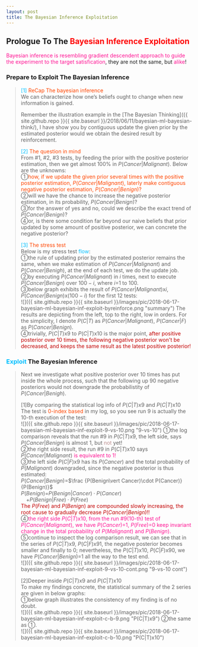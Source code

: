```yaml
---
layout: post
title: The Bayesian Inference Exploitation
---
```


## Prologue To The <font color="Red">Bayesian Inference Exploitation</font>
<p class="message">
<font color="DeepPink">Bayesian inference is resembling gradient descendent approach to guide the experiment to the target satisfication</font>, they are not the same, but <font color="DeepPink">alike</font>!
</p>

### Prepare to Exploit The Bayesian Inference
><font color="DeepSkyBlue">[1]</font>
><font color="OrangeRed">ReCap The bayesian inference</font>  
>We can characterize how one’s beliefs ought to change when new information is gained.
>
>Remember the illustration example in the [The Bayesian Thinking]({{ site.github.repo }}{{ site.baseurl }}/2018/06/11/bayesian-ml-bayesian-think/), I have show you by contiguous update the given prior by the estimated posterior would we obtain the desired result by reinforcement.  
>
><font color="DeepSkyBlue">[2]</font>
><font color="OrangeRed">The question in mind</font>  
>From #1, #2, #3 tests, by feeding the prior with the positive posterior estimation, then we get almost $100\%$ in $P(Cancer\vert Malignant)$.  Below are the unknowns:  
>&#10112;<font color="OrangeRed">how, if we update the given prior several times with the positive posterior estimation, $P(Cancer\vert Malignant)$, laterly make contiguous negative posterior estimation, $P(Cancer\vert Benign)$?</font>  
>&#10113;will we have the chance to increase the negative posterior estimation, in its probability, $P(Cancer\vert Benign)$?  
>&#10114;for the answer of yes and no, could we describe the exact trend of $P(Cancer\vert Benign)$?  
>&#10115;or, is there some condition far beyond our naive beliefs that prior updated by some amount of positive posterior, we can concrete the negative posterior?  
>
><font color="DeepSkyBlue">[3]</font>
><font color="OrangeRed">The stress test</font>  
>Below is my stress test <font color="DeepSkyBlue">flow</font>:  
>&#10112;the rule of updating prior by the estimated posterior remains the same, when we make estimation of $P(Cancer\vert Malignant)$ and $P(Cancer\vert Benigh)$, at the end of each test, we do the update job.  
>&#10113;by executing $P(Cancer\vert Malignant)$ in $i$ times, next to execute $P(Cancer\vert Benign)$ over $100-i$, where $i$=$1$ to $100$.  
>&#10114;below graph exhibits the result of $P(Cancer\vert Malignant)$x${i}$, $P(Cancer\vert Benign)$x$(100-i)$ for the first 12 tests:  
![]({{ site.github.repo }}{{ site.baseurl }}/images/pic/2018-06-17-bayesian-ml-bayesian-inf-exploit-byreinforce.png "summary")
>The results are depicting from the left, top to the right, low in orders.  For the simplicity, I denote $P(C\vert T)$ as $P(Cancer\vert Malignant)$, $P(Cancer\vert F)$ as $P(Cancer\vert Benign)$.  
>&#10115;trivially, $P(C\vert T)$x$9$ to $P(C\vert T)$x$10$ is the major point, <font color="#C20000">after positive posterior over $10$ times, the following negative posterior won't be decreased, and keeps the same result as the latest positive posterior!</font>  

### <font color="DeepSkyBlue">Exploit</font> The Bayesian Inference
>Next we investigate what positive posterior over $10$ times has put inside the whole process, such that the following up $90$ negative posteriors would not downgrade the probabilistity of $P(Cancer\vert Benigh)$.  
>
>[1]By comparing the statistical log info of $P(C\vert T)$x$9$ and $P(C\vert T)$x$10$  
>The test is <font color="OrangeRed">0-index based</font> in my log, so you see run 9 is actually the 10-th execution of the test:  
![]({{ site.github.repo }}{{ site.baseurl }}/images/pic/2018-06-17-bayesian-ml-bayesian-inf-exploit-9-vs-10.png "9-vs-10")
>&#10112;the log comparison reveals that the run #9 in $P(C\vert T)$x$9$, the left side, says $P(Cancer\vert Benign)$ is almost $1$, but <font color="RosyBrown">not</font> yet!  
>&#10113;the right side result, the run #9 in $P(C\vert T)$x$10$ says $P(Cancer\vert Malignant)$ <font color="DeepPink">is equivalent to $1$!</font>  
>&#10114;the left side $P(C\vert F)$x$9$ has its $P(Cancer)$ and the total probability of $P(Malignant)$ downgraded, since the negative posterior is thus estimated:  
>$P(Cancer\vert Benign)$=$\frac {P(Benign\vert Cancer)\cdot P(Cancer)}{P(Benign)}$  
>$P(Benign)$=$P(Benign\vert Cancer)\cdot P(Cancer)$  
>$\;\;\;\;$+$P(Benign\vert Free)\cdot P(Free)$  
><font color="#C20000">The $P(Free)$ and $P(Benign)$ are compounded slowly increasing, the root cause to gradually decrease $P(Cancer\vert Benign)$!!</font>  
>&#10115;<font color="DeepPink">the right side $P(C\vert T)$x$10$, from the run #9(10-th) test of $P(Cancer\vert Malignant)$, we have $P(Cancer)$=$1$, $P(Free)$=$0$ keep invariant change in the total probability of $P(Malignant)$ and $P(Benign)$.</font>  
>&#10116;continue to inspect the log comparison result, we can see that in the series of $P(C\vert T)$x$9$, $P(C\vert F)$x$91$, the negative posterior becomes smaller and finally to 0; nevertheless, the $P(C\vert T)$x$10$, $P(C\vert F)$x$90$, we have $P(Cancer\vert Benign)$=$1$ all the way to the test end.  
![]({{ site.github.repo }}{{ site.baseurl }}/images/pic/2018-06-17-bayesian-ml-bayesian-inf-exploit-9-vs-10-cont.png "9-vs-10 cont")
>
>[2]Deeper inside $P(C\vert T)$x$9$ and $P(C\vert T)$x$10$  
>To make my findings concrete, the statistical summary of the 2 series are given in below graphs:  
>&#10112;below graph illustrates the consistency of my finding is of no doubt.  
![]({{ site.github.repo }}{{ site.baseurl }}/images/pic/2018-06-17-bayesian-ml-bayesian-inf-exploit-c-b-9.png "P(C|T)x9")
>&#10113;the same as &#10112;.  
![]({{ site.github.repo }}{{ site.baseurl }}/images/pic/2018-06-17-bayesian-ml-bayesian-inf-exploit-c-b-10.png "P(C|T)x10")

<!--
### The <font color="DeepSkyBlue">Intuition</font> Behind The <font color="Red">Bayes Theorem</font>
><font color="DeepSkyBlue">[1]</font>
><font color="OrangeRed">ReCap the Bayes theorem</font>  
>![]({{ site.github.repo }}{{ site.baseurl }}/images/pic/2018-05-28-bayesian-ml-significance-4-factors.png "4 factors")
>The detailed explanation of 4 factors are in my prior post, [The Bayes Theorem Significance](({{ site.github.repo }}{{ site.baseurl }}/2018/05/28/bayesian-ml-significance/)).  
>
><font color="DeepSkyBlue">[2]</font>
><font color="OrangeRed">The intuition behind the theorem</font>  
>![]({{ site.github.repo }}{{ site.baseurl }}/images/pic/2018-06-11-bayesian-ml-bayesian-think-intuition.png "intuition")
>The intuition behind encourages you to make further inference.  
>&#10112;the <font color="Red">hypothesis</font>, mapped to the <font color="DeepSkyBlue">prior</font>, which are all probabilities.  
>&#10113;the <font color="Red">likelihood function</font> related to prior is expressed as the probability of the event occurrence of the <font color="Red">observation</font> given the event occurrence of <font color="Red">hypothesis</font>.  
>&#10114;the <font color="Red">total probability of the observation</font> is the well regularized <font color="Red">evidence</font>.  
>&#10115;the <font color="Red">posterior is the probability of the hypothesis, given the observation</font>.  
>
><font color="DeepSkyBlue">[3]</font>
><font color="OrangeRed">The Bayesian inference</font>  
>&#10112;at the first glance, we make an <font color="Red">observation</font> in the real world.  
>&#10113;we'd like to identify it by making certain <font color="Red">hypothesis</font> of some classification.  
>&#10114;the <font color="Red">likelihood function</font> estimates the possible probability of the observation given the hypothesis.  
>&#10115;finally, the <font color="Red">posterior</font> is the probability of the <font color="Red">hypothesis</font> given the <font color="Red">observation</font>.  
>Such process is called the <font color="Red">Bayesian inference</font>, full compliant with the classification of an observed object, which the hypothesis is made all about.  
>
>By the way, <font color="#C20000">observation, hypothesis, likelihood function are all based on the <font color="RosyBrown">qualitative</font> belief, the total probability of the observation and the posterior are the <font color="DeepPink">quantitative</font> outcomes</font>.  

### The <font color="Red">Bayesian Inference</font> Illustration
>My illustration in this article was inspired from [Introduction to Bayesian Thinking: from Bayes theorem to Bayes networks, Felipe Sanchez](https://towardsdatascience.com/will-you-become-a-zombie-if-a-99-accuracy-test-result-positive-3da371f5134), it is using an example from [The Anatomy Of Bayes Theorem, The Cthaeh](https://www.probabilisticworld.com/anatomy-bayes-theorem/).  But, I have some different opinion.  
>
><font color="DeepSkyBlue">[1]</font>
><font color="OrangeRed">Begin by a question</font>  
>&#10112;suppose everyone could casually find some mass in your body, like skin. It might be a rare disease, according to the medical library, only 1 from 1000 people having a mass would be the cancer, given in below table.  

<table>
  <tr>
    <td width="50px"></td>
    <td width="75px">Probability</td>
  </tr>
  <tr>
    <td>Cancer</td>
    <td>0.001</td>
  </tr>
  <tr>
    <td>Mass</td>
    <td>0.999</td>
  </tr>
</table>

>This table reveals the already known <font color="DeepSkyBlue">prior</font>, now turns into be the <font color="Red">hypothesis</font> of the probability of having a cancer.    
>&#10113;suppose the accuracy of the medical detection is given in below table, where malignant stands for cancer of result, and benign stands for being detected as a normal mass.  

<table>
  <tr>
    <td width="55px"></td>
    <td width="65px">Cancer</td>
    <td width="65px">Mass</td>
  </tr>
  <tr>
    <td>Malignant<br>(Cancer)</td>
    <td>$P(Malignant\vert Cancer)$=0.99</td>
    <td>$P(Malignant\vert Mass)$=0.01</td>
  </tr>
  <tr>
    <td>Benign<br>(Not a cancer)</td>
    <td>$P(Benign\vert Cancer)=0.01$</td>
    <td>$P(Benign\vert Mass)$=0.99</td>
  </tr>
</table>

>This table directly reflects the possible <font color="Red">likelihood</font> for all conditional combinations of 2 observations, malignant and benign.  
>&#10114;unfortunately, you are detected as having a cancer, then, <font color="RoyalBlue">what's the probability that you are really having a cancer given that you are medically detected as a victim of cancer?</font>  
>This given question is asking for $P(Cancer\vert Malignant)$, which is the <font color="Red">posterior</font>.  
>
><font color="DeepSkyBlue">[2]</font>
><font color="OrangeRed">Test of run #1</font>  
>By the given <font color="Red">hypothesis</font>, <font color="Red">likelihood</font>, the <font color="Red">Bayes theorem</font> could be used for the <font color="Red">posterior</font>:  
>&#10112;$P(Cancer\vert Malignant)$  
>=$\frac {P(Malignant\vert Cancer)\cdot P(Cancer)}{P(Malignant)}$  
>&#10113;the total probability of malignant <font color="Red">evidence</font>:  
>$P(Malignant)$  
>=$P(Malignant\vert Cancer)\cdot P(Cancer)$+$P(Malignant\vert Mass)\cdot P(Mass)$  
>&#10114;therefore, the posterior is   
>$P(Cancer\vert Malignant)$  
>=$\frac {0.99\cdot 0.001}{0.99\cdot 0.001+0.01\cdot 0.999}$=$0.090163$    
>; where $P(Mass\vert Malignant)$=$0.909837$, take it as $0.91$ after rounding.  
>
><font color="DeepSkyBlue">[3]</font>
><font color="OrangeRed">Test of run #2</font>  
>Even if the accuracy of the medical detection is up to $0.99$, the probability for your mass is really a cancer given the malignant diagnostic result is only $0.09$.  That's why we decide to make the 2nd test.  
>&#10112;first, we update the <font color="Red">prior</font> table with regard to the given run #1 result:  

<table>
  <tr>
    <td width="50px"></td>
    <td width="75px">Probability</td>
  </tr>
  <tr>
    <td>Cancer</td>
    <td>0.09</td>
  </tr>
  <tr>
    <td>Mass</td>
    <td>0.91</td>
  </tr>
</table>

>It is under the assumption that the run #1 is rather a <font color="OrangeRed">plausible</font>, not a vague result!!  
>&#10113;recalculate with the <font color="Red">Bayes theorem</font>:  
>$P(Cancer\vert Malignant)$  
>=$\frac {0.99\cdot 0.09}{0.99\cdot 0.09+0.01\cdot 0.91}$  
>=$0.90733$  
>$\approx 0.91$    
>; where $P(Mass\vert Malignant)$=$0.09266\approx 0.09$, after rounding.  Wow, it seems there is a great improvement in a malignant report and you do really have a cancer.  
>
><font color="DeepSkyBlue">[4]</font>
><font color="OrangeRed">Test of run #3</font>  
>Let's do it the 3rd run.  
>&#10112;first, we update the <font color="Red">prior</font> table with regard to the given run #2 result:  

<table>
  <tr>
    <td width="50px"></td>
    <td width="75px">Probability</td>
  </tr>
  <tr>
    <td>Cancer</td>
    <td>0.91</td>
  </tr>
  <tr>
    <td>Mass</td>
    <td>0.09</td>
  </tr>
</table>

>It is under the assumption that the run #2 is rather a <font color="OrangeRed">plausible</font>, not a vague result!!  
>&#10113;recalculate with the <font color="Red">Bayes theorem</font>:  
>$P(Cancer\vert Malignant)$  
>=$\frac {0.99\cdot 0.91}{0.99\cdot 0.91+0.01\cdot 0.09}$  
>=$0.999$  
>$\approx 1$  
>; where $P(Mass\vert Malignant)$=$0.0001$, after rounding.  
>It is now almost $100\%$ correct that the malignant report says that you have a cancer!!!  
>
><font color="DeepSkyBlue">[5]</font>
><font color="OrangeRed">Summary</font>  
>This illustration begins with the given prior of having cancer, executes from run #1 to run #3, constantly <font color="DeepPink">updates the next prior probability with the current estimated posterior</font>, finally get the expected result.  It is called the <font color="Red">Bayesian inference</font>.  

### The Review::mjtsai1974 
>Above illustration of <font color="Red">Bayesian inference</font> might strike you on your head that <font color="DeepPink">by constantly updating the given prior(so that you can make finer hypothesis) would you gradually adjust the posterior(the experiment result) toward the direction you want</font>.  
>
><font color="RoyalBlue">[Question]</font>  
>Below I comment out with 2 doubtable points:  
>&#10112;why we update the prior, $P(Cancer)$ with $P(Cancel\vert Malignant)$ after each test?  
>&#10113;is this the artificial bias leads to the contribution of $100\%$ identification of having a cancer given the malignant result?  
>
><font color="DeepSkyBlue">[Answer]</font>  
>&#10112;I think it is indeed an artificial bias, since the term $P(Cancer\vert Malignant)$ is not equivalent to the very first given $P(Cancer)$ for all possible diseases one can have as a sample or population.  
>&#10113;be remembered that it is <font color="OrangeRed">the common practices in Bayesian inference</font>.  

### Addendum
>&#10112;[Introduction to Bayesian Thinking: from Bayes theorem to Bayes networks, Felipe Sanchez](https://towardsdatascience.com/will-you-become-a-zombie-if-a-99-accuracy-test-result-positive-3da371f5134)  
>&#10113;[The Bayesian trap, Veritasium channel](https://www.youtube.com/watch?v=R13BD8qKeTg&vl=en)  
>&#10114;[The Anatomy Of Bayes Theorem, The Cthaeh](https://www.probabilisticworld.com/anatomy-bayes-theorem/)  

-->

<!--
[1]What is a Bayesian network?
Bayes theorem offers a fundamental mechanism for changing your opinion in the light of evidence. This is what Bayesian networks are about.

https://www.quora.com/What-is-a-Bayesian-network

[2]What are the relationships of Bayes' theorem, Bayesian inference, Naive Bayes, and Bayesian network (in simple English)?
[2.1]Bayesianism is an approach to systematizing reasoning under uncertainty.
[2.2]We can characterize how one’s beliefs ought to change when new information is gained.
[2.3]If we observe the truth or falsity of a relevant event, we can then use Bayes’ theorem to revise our probability assessment for other related events. This is called Bayesian inference.
[2.4]If we are thinking about a complex situation, in which our probability for events depend upon various others, we can use a Bayesian network (also called Bayes net) to represent what we believe. 
[2.5]In a Bayes net, there are nodes connected by arrows. Each node is the probability of an event. An arrow from event A to event B means that our probability of B depends on our probability of A. 
[2.6]Naive Bayes refers to a particularly simple form of a Bayes net, where your event of interest depends on other things, but none of them depends on one another.

https://www.quora.com/What-are-the-relationships-of-Bayes-theorem-Bayesian-inference-Naive-Bayes-and-Bayesian-network-in-simple-English

[3]How does Bayesian networks work?
[3.1]A Bayesian network is good at classifying based on observations.
[3.2]Therefore you can make a network that models relations between events in the present situation, symptoms of these and potential future effects. The BN would then be able to classify the present situation and hence predict future events with a probability.
[3.3]You can do unsupervised learning with a BN from a dataset and allow the learning algorithm to find both structure and probabilities.
[3.4]you can also do supervised learning with a BN, aiding the learning algorithm with a priori knowledge about relations and probabilities in the model. Here, results should become better than ANN and SVM.
[3.5]A BN is a white box approach where you can represent and evaluate the structure of the model explicitly whereas ANN and SVM are black box approaches where you really don't know why you get your results. This puts a limit to how good they can become.

https://www.quora.com/How-does-Bayesian-networks-work

[4]What is Bayesian machine learning?
[4.1]Machine learning is a set of methods for creating models that describe or predicting something about the world. It does so by learning those models from data.
[4.2]Bayesian machine learning allows us to encode our prior beliefs about what those models should look like, independent of what the data tells us. This is especially useful when we don’t have a ton of data to confidently learn our model.

https://www.quora.com/What-is-Bayesian-machine-learning

[5]What does Bayesian networks mean in Machine Learning?
[5.1]A Bayesian network essentially has random variables, and a graph structure that encodes the dependencies between the variables.
[5.2]A Bayesian network is a statistical model which connects random variables with their conditional probabilities. Bayes' theorem is used for the computation of probabilities in the network.

https://www.quora.com/What-does-Bayesian-networks-mean-in-Machine-Learning
-->

<!-- Γ -->
<!-- \Omega -->
<!-- \cap intersection -->
<!-- \cup union -->
<!-- \frac{\Gamma(k + n)}{\Gamma(n)} \frac{1}{r^k}  -->
<!-- \mbox{\large$\vert$}\nolimits_0^\infty -->
<!-- \vert_0^\infty -->
<!-- \vert_{0.5}^{\infty} -->
<!-- &prime; ′ -->
<!-- &Prime; ″ -->
<!-- $E\lbrack X\rbrack$ -->
<!-- \widehat X -->
<!-- \overline{X_n} -->
<!-- \underset{w_{real}}{maxarg} -->
<!-- \underset{Succss}P -->
<!-- \frac{{\overline {X_n}}-\mu}{S/\sqrt n} -->
<!-- \lim_{t\rightarrow\infty} -->
<!-- \int_{0}^{a}\lambda\cdot e^{-\lambda\cdot t}\operatorname dt -->

<!-- Notes -->
<!-- <font color="OrangeRed">items, verb, to make it the focus</font> -->
<!-- <font color="Red">KKT</font> -->
<!-- <font color="Red">SMO heuristics</font> -->
<!-- <font color="Red">F</font> distribution -->
<!-- <font color="Red">t</font> distribution -->
<!-- <font color="DeepSkyBlue">suggested item, soft item</font> -->
<!-- <font color="RoyalBlue">old alpha, quiz, example</font> -->
<!-- <font color="Green">new alpha</font> -->

<!-- <font color="#C20000">conclusion, finding, more details</font> -->
<!-- <font color="DeepPink">positive conclusion, finding</font> -->
<!-- <font color="RosyBrown">negative conclusion, finding</font> -->

<!-- <font color="#00ADAD">policy</font> -->
<!-- <font color="#6100A8">full observable</font> -->
<!-- <font color="#FFAC12">partial observable</font> -->
<!-- <font color="#EB00EB">stochastic</font> -->
<!-- <font color="#8400E6">state transition</font> -->
<!-- <font color="#D600D6">discount factor gamma $\gamma$</font> -->
<!-- <font color="#D600D6">$V(S)$</font> -->
<!-- <font color="#9300FF">immediate reward R(S)</font> -->

<!-- ### <font color="RoyalBlue">Example</font>: Illustration By Rainy And Sunny Days In One Week -->
<!-- <font color="RoyalBlue">[Question]</font> -->
<!-- <font color="DeepSkyBlue">[Answer]</font> -->

<!-- 
[1]Given the vehicles pass through a highway toll station is $6$ per minute, what is the probability that no cars within $30$ seconds?
><font color="DeepSkyBlue">[1]</font>
><font color="OrangeRed">Given the vehicles pass through a highway toll station is $6$ per minute, what is the probability that no cars within $30$ seconds?</font>  
-->

<!--
<table>
  <tr>
    <td>項次</td>
    <td>品名</td>
    <td>描述</td>
  </tr>
  <tr>
    <td>1</td>
    <td>iPhone 5</td>
    <td>iPhone 6 > 5</td>
  </tr>
</table>

<TABLE border="1">
  <TR>
    <TD width="50px">A</TD>
    <TD width="100px">B</TD>
  </TR>
</TABLE>

<TABLE border="1">
  <TR>
    <TD width="50px">A</TD>
    <TD width="100px">B</TD>
  </TR>
  <TR>
    <TD>C</TD>
    <TD>D</TD>
  </TR>
</TABLE>

<TABLE border="1">
  <COL width="50px">
  <COL width="100px">
  <COL width="50px">
  <TR>
    <TD colspan="2">A</TD>
    <TD>B</TD>
  </TR>
  <TR>
    <TD>C</TD>
    <TD>D</TD>
    <TD>E</TD>
  </TR>
</TABLE>
-->

<!--
name | age
---- | ---
LearnShare | 12
Mike |  32

| left | center | right |
| :--- | :----: | ----: |
| aaaa | bbbbbb | ccccc |
| a    | b      | c     |
-->

<!-- https://www.medcalc.org/manual/gamma_distribution_functions.php -->
<!-- https://www.statlect.com/probability-distributions/student-t-distribution#hid5 -->
<!-- http://www.wiris.com/editor/demo/en/ -->
<!-- http://www.astroml.org/book_figures/chapter3/fig_gaussian_distribution.html -->